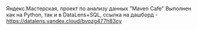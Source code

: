 Яндекс.Мастерская, проект по анализу данных "Maven Cafe"
Выполнен как на Python, так и в DataLens+SQL, ссылка на дашборд - https://datalens.yandex.cloud/bvqzg477h83cy
